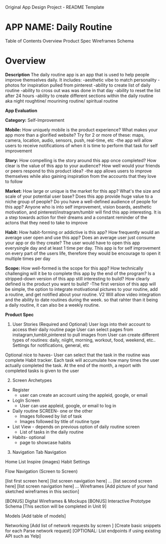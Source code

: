 Original App Design Project - README Template
# APP NAME: **Daily Routine**
Table of Contents
Overview
Product Spec
Wireframes
Schema

# **Overview**

**Description**
The daily routine app is an app that is used to help people improve themselves daily. It includes: 
-aesthetic vibe to match personality
-photos for inspiration pulled from pinterest
-ability to create list of daily routine
-ability to cross out was was done in that day
-ability to reset the list after 24 hours
-ability to create different sections within the daily routine aka night roughtine/ mourining routine/ spiritual routine

**App Evaluation**

**Category:** Self-Improvement

**Mobile:** How uniquely mobile is the product experience?
What makes your app more than a glorified website?
Try for 2 or more of these: maps, camera, location, audio, sensors, push, real-time, etc
-the app will allow users to receive notifications of when it is time to perform that task for self improvement


**Story:** How compelling is the story around this app once completed?
How clear is the value of this app to your audience?
How well would your friends or peers respond to this product idea?
-the app allows users to improve themselves while also gaining inspiration from the accounts that they love to follow

**Market:** How large or unique is the market for this app?
What's the size and scale of your potential user base?
Does this app provide huge value to a niche group of people?
Do you have a well-defined audience of people for this app?
Anyone who is into self improvement, vision boards, aesthetic motivation, and pinterest/instragram/tumblr will find this app interesting. It is a step towards action for their dreams and a constant reminder of the actons that they need to take to improve

**Habit:** How habit-forming or addictive is this app?
How frequently would an average user open and use this app?
Does an average user just consume your app or do they create?
The user would have to open this app everysingle day and at least 1 time per day. This app is for self improvement on every part of the users life, therefore they would be encourage to open it multiple times per day

**Scope:** How well-formed is the scope for this app?
How technically challenging will it be to complete this app by the end of the program?
Is a stripped-down version of this app still interesting to build?
How clearly defined is the product you want to build?
-The first version of this app will be simple, the option to integrate motivational pictures to your routine, add a routine, and get notified about your routine. V2 Will allow video integration and the ability to date routines during the week. so that rahter than it being a daily routine, it can also be a weekly routine.


**Product Spec**

1. User Stories (Required and Optional)
User logs into their account to access their daily routine page
User can select pages from instagram,tumblr,pinterest to pull images from
User can create different types of routines: daily, niight, morning, workout, food, weekend, etc..
Settings for notifications, general, etc 

Optional nice to haves-
User can select that the task in the routine was complete
Habit tracker. Each task will accumulate how many times the user actually completed the task. At the end of the month, a report with completed tasks is given to the user


2. Screen Archetypes
- Register 
    - user can create an account using the appleid, google, or email
- LogIn Screen
    - User can use appleid, google, or email to log in
- Daily routine SCREEN- one or the other
    - Images followed by list of task
    - Images followed by title of routine type
- List View - depends on previous option of daily routine screen
    - List of tasks in the daily routine
- Habits- optional
    - page to showcase habits


3. Navigation
Tab Navigation 

Home
List
Inspire (images)
Habit
Settings

Flow Navigation (Screen to Screen)

[list first screen here]
[list screen navigation here]
...
[list second screen here]
[list screen navigation here]
...
Wireframes
[Add picture of your hand sketched wireframes in this section] 

[BONUS] Digital Wireframes & Mockups
[BONUS] Interactive Prototype
Schema
[This section will be completed in Unit 9]

Models
[Add table of models]

Networking
[Add list of network requests by screen ]
[Create basic snippets for each Parse network request]
[OPTIONAL: List endpoints if using existing API such as Yelp]